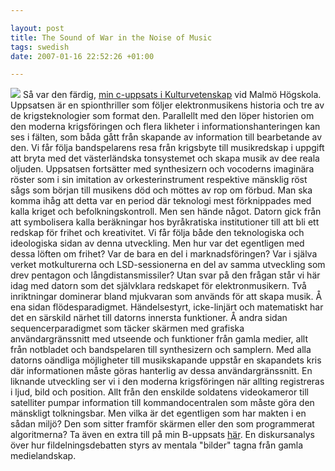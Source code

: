 ```yaml
--- 

layout: post
title: The Sound of War in the Noise of Music 
tags: swedish 
date: 2007-01-16 22:52:26 +01:00 

---
```


![](http://farm1.static.flickr.com/158/348847491_8810676f93.jpg) Så var den färdig, [min c-uppsats i Kulturvetenskap](http://files.blay.se/warmusic.pdf) vid Malmö Högskola. Uppsatsen är en spionthriller som följer elektronmusikens historia och tre av de krigsteknologier som format den. Parallellt med den löper historien om den moderna krigsföringen och flera likheter i informationshanteringen kan ses i fälten, som båda gått från skapande av information till bearbetande av den. Vi får följa bandspelarens resa från krigsbyte till musikredskap i uppgift att bryta med det västerländska tonsystemet och skapa musik av dee reala oljuden. Uppsatsen fortsätter med synthesizern och vocoderns imaginära röster som i sin imitation av orkesterinstrument respektive mänsklig röst sågs som början till musikens död och möttes av rop om förbud. Man ska komma ihåg att detta var en period där teknologi mest förknippades med kalla kriget och befolkningskontroll. Men sen hände något. Datorn gick från att symbolisera kalla beräkningar hos byråkratiska institutioner till att bli ett redskap för frihet och kreativitet. Vi får följa både den teknologiska och ideologiska sidan av denna utveckling. Men hur var det egentligen med dessa löften om frihet? Var de bara en del i marknadsföringen? Var i själva verket motkulturerna och LSD-sessionerna en del av samma utveckling som drev pentagon och långdistansmissiler? Utan svar på den frågan står vi här idag med datorn som det självklara redskapet för elektronmusikern. Två inriktningar dominerar bland mjukvaran som används för att skapa musik. Å ena sidan flödesparadigmet. Händelsestyrt, icke-linjärt och matematiskt har det en särskild närhet till datorns innersta funktioner. Å andra sidan sequencerparadigmet som täcker skärmen med grafiska användargränssnitt med utseende och funktioner från gamla medier, allt från notbladet och bandspelaren till synthesizern och samplern. Med alla datorns oändliga möjligheter till musikskapande uppstår en skapandets kris där informationen måste göras hanterlig av dessa användargränssnitt. En liknande utveckling ser vi i den moderna krigsföringen när allting registreras i ljud, bild och position. Allt från den enskilde soldatens videokameror till satelliter pumpar information till kommandocentralen som måste göra den mänskligt tolkningsbar. Men vilka är det egentligen som har makten i en sådan miljö? Den som sitter framför skärmen eller den som programmerat algoritmerna? Ta även en extra till på min B-uppsats [här](http://files.blay.se/analogabilder.pdf). En diskursanalys över hur fildelningsdebatten styrs av mentala "bilder" tagna från gamla medielandskap. 